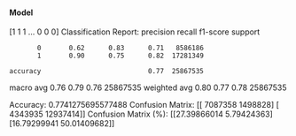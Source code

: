 #### Model
[1 1 1 ... 0 0 0]
Classification Report:
              precision    recall  f1-score   support

           0       0.62      0.83      0.71   8586186
           1       0.90      0.75      0.82  17281349

    accuracy                           0.77  25867535
   macro avg       0.76      0.79      0.76  25867535
weighted avg       0.80      0.77      0.78  25867535

Accuracy: 0.7741275695577488
Confusion Matrix:
[[ 7087358  1498828]
 [ 4343935 12937414]]
Confusion Matrix (%):
[[27.39866014  5.79424363]
 [16.79299941 50.01409682]]
